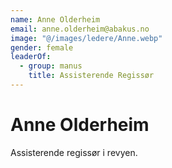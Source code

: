 ```yaml
---
name: Anne Olderheim
email: anne.olderheim@abakus.no
image: "@/images/ledere/Anne.webp"
gender: female
leaderOf:
  - group: manus
    title: Assisterende Regissør
---
```


# Anne Olderheim

Assisterende regissør i revyen.

